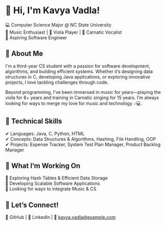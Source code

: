 # 👋 Hi, I'm Kavya Vadla!
💻 Computer Science Major @ NC State University\
🎵 Music Enthusiast | 🎻 Viola Player | 🎤 Carnatic Vocalist\
🚀 Aspiring Software Engineer

## 🔹 About Me
I'm a third-year CS student with a passion for software development, algorithms, and building efficient systems. Whether it’s designing data structures in C, developing Java applications, or exploring innovative projects, I love tackling challenges through code.

Beyond programming, I’ve been immersed in music for years—playing the viola for 8+ years and training in Carnatic singing for 15 years. I’m always looking for ways to merge my love for music and technology 🎶💻.

## 🔹 Technical Skills
✔ Languages: Java, C, Python, HTML\
✔ Concepts: Data Structures & Algorithms, Hashing, File Handling, OOP\
✔ Projects: Expense Tracker, System Test Plan Manager, Product Backlog Manager

## 🔹 What I’m Working On
🔸 Exploring Hash Tables & Efficient Data Storage\
🔸 Developing Scalable Software Applications\
🔸 Looking for ways to integrate Music & CS

## 🔹 Let’s Connect!
📌 GitHub | 🔗 LinkedIn | 📧 kavya.vadla@example.com
